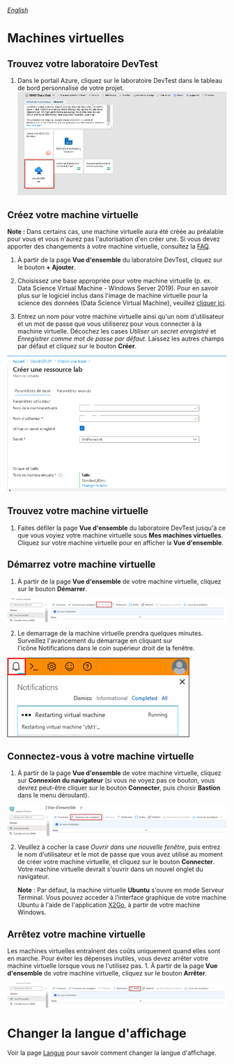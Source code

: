 _[English](../en/VirtualMachines.md)_
# Machines virtuelles


## Trouvez votre laboratoire DevTest


1.  Dans le portail Azure, cliquez sur le laboratoire DevTest dans le tableau de bord personnalisé de votre projet. ![Access DevTest Lab](images/AccessDTL.png)

## Créez votre machine virtuelle


**Note :** Dans certains cas, une machine virtuelle aura été créée au préalable pour vous et vous n'aurez pas l'autorisation d'en créer une.
Si vous devez apporter des changements à votre machine virtuelle, consultez la [FAQ](FAQ.md).

1.  À partir de la page **Vue d'ensemble** du laboratoire DevTest, cliquez sur le bouton **+ Ajouter**.

2.  Choisissez une base appropriée pour votre machine virtuelle (p. ex. Data Science Virtual Machine - Windows Server 2019). Pour en savoir
    plus sur le logiciel inclus dans l'image de machine virtuelle pour la science des données (Data Science Virtual Machine), veuillez
    [cliquer ici](https://docs.microsoft.com/fr-ca/azure/machine-learning/data-science-virtual-machine/tools-included).

3.  Entrez un nom pour votre machine virtuelle ainsi qu'un nom d'utilisateur et un mot de passe que vous utiliserez pour vous
    connecter à la machine virtuelle. Décochez les cases *Utiliser un secret enregistré* et *Enregistrer comme mot de passe par défaut*.
    Laissez les autres champs par défaut et cliquez sur le bouton **Créer**.

 ![Enter New VM Details](images/EnterNewVMDetails.png)

## Trouvez votre machine virtuelle


1.  Faites défiler la page **Vue d'ensemble** du laboratoire DevTest jusqu'à ce que vous voyiez votre machine virtuelle sous **Mes
    machines virtuelles**. Cliquez sur votre machine virtuelle pour en afficher la **Vue d'ensemble**.

## Démarrez votre machine virtuelle


1.  À partir de la page **Vue d'ensemble** de votre machine virtuelle, cliquez sur le bouton **Démarrer**.

 ![VM Start Button](images/VMStartButton.png) 
 
2. Le demarrage de la machine virtuelle prendra quelques minutes. Surveillez l'avancement du démarrage en cliquant sur l'icône Notifications dans le coin supérieur droit de la fenêtre.

![VM Start Notification](images/VMRestartNotification.png)

## Connectez-vous à votre machine virtuelle


1.  À partir de la page **Vue d'ensemble** de votre machine virtuelle, cliquez sur **Connexion du navigateur** (si vous ne voyez pas ce bouton, vous devrez peut-être cliquer sur le bouton **Connecter**, puis choisir **Bastion** dans le menu déroulant).

![VM Browser Connect Button](images/VMBrowserConnect.png)

2.  Veuillez à cocher la case *Ouvrir dans une nouvelle fenêtre*, puis entrez le nom d'utilisateur et le mot de passe que vous avez utilisé au moment de créer votre machine virtuelle, et cliquez sur le bouton **Connecter**. Votre machine virtuelle devrait s'ouvrir dans un nouvel onglet du navigateur.

    **Note** : Par défaut, la machine virtuelle **Ubuntu** s'ouvre en mode Serveur Terminal. Vous pouvez acceder à l’interface graphique de votre machine Ubuntu à l'aide de l'application [X2Go](https://docs.microsoft.com/fr-fr/azure/machine-learning/data-science-virtual-machine/dsvm-ubuntu-intro#x2go), à partir de votre machine Windows.


## Arrêtez votre machine virtuelle

Les machines virtuelles entraînent des coûts uniquement quand elles sont en marche. Pour éviter les dépenses inutiles, vous devez arrêter votre
machine virtuelle lorsque vous ne l'utilisez pas. 1. À partir de la page **Vue d'ensemble** de votre machine virtuelle, cliquez sur le bouton
**Arrêter**.

![VM Start Button](images/VMStopButton.png)

# Changer la langue d'affichage
Voir la page [Langue](Langue.md) pour savoir comment changer la langue d'affichage.
